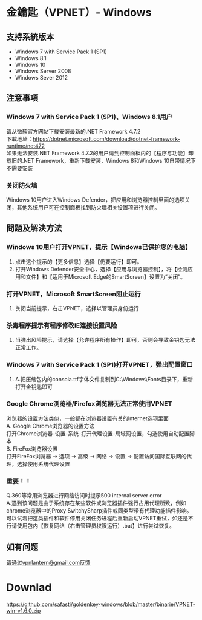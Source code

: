 # 金鑰匙（VPNET）- Windows
## 支持系統版本
* Windows 7 with Service Pack 1 (SP1)
* Windows 8.1
* Windows 10
* Windows Server 2008
* Windows Sever 2012
## 注意事項
### Windows 7 with Service Pack 1 (SP1)、Windows 8.1用户
请从微软官方网站下载安装最新的.NET Framework 4.7.2  
下載地址：https://dotnet.microsoft.com/download/dotnet-framework-runtime/net472  
如果无法安装.NET Framework 4.7.2的用户请到控制面板内的【程序与功能】卸载旧的.NET Framework，重新下载安装，Windows 8和Windows 10自带情况下不需要安装

### 关闭防火墙
Windows 10用户进入Windows Defender，把应用和浏览器控制里面的选项关闭，其他系统用户可在控制面板找到防火墙相关设置项进行关闭。

## 問題及解決方法
### Windows 10用户打开VPNET，提示【Windows已保护您的电脑】
1. 点击这个提示的【更多信息】选择【仍要运行】即可。 
2. 打开Windows Defender安全中心，选择【应用与浏览器控制】，将【检测应用和文件】和【适用于Microsoft Edge的SmartScreen】设置为“关闭”。

### 打开VPNET，Microsoft SmartScreen阻止运行
1. 关闭当前提示，右击VPNET，选择以管理员身份运行

### 杀毒程序提示有程序修改IE连接设置风险
1. 当弹出风险提示，请选择【允许程序所有操作】即可，否则会导致金钥匙无法正常工作。

### Windows 7 with Service Pack 1 (SP1)打开VPNET，弹出配置窗口
1. A.把压缩包内的consola.ttf字体文件复制到C:\Windows\Fonts目录下，重新打开金钥匙即可   

### Google Chrome浏览器/Firefox浏览器无法正常使用VPNET
浏览器的设置方法类似，一般都在浏览器设置有关的Internet选项里面   
A. Google Chrome浏览器的设置方法  
打开Chrome浏览器-设置-系统-打开代理设置-局域网设置，勾选使用自动配置脚本   
B. FireFox浏览器设置   
打开FireFox浏览器 -> 选项 -> 高级 -> 网络 -> 设置 -> 配置访问国际互联网的代理，选择使用系统代理设置   

### 重要！！
Q.360等常用浏览器进行网络访问时提示500 internal server error   
A.遇到该问题是由于系统存在某些软件或浏览器插件强行占用代理所致，例如chrome浏览器中的Proxy SwitchySharp插件或同类型带有代理功能插件影响。可以试着把这类插件和软件停用关闭任务进程后重新启动VPNET重试，如还是不行请使用包内【恢复网络（右击管理员权限运行）.bat】进行尝试恢复。

## 如有问题
请通过vpnlantern@gmail.com反馈

# Downlad
https://github.com/safasti/goldenkey-windows/blob/master/binarie/VPNET-win-v1.6.0.zip

